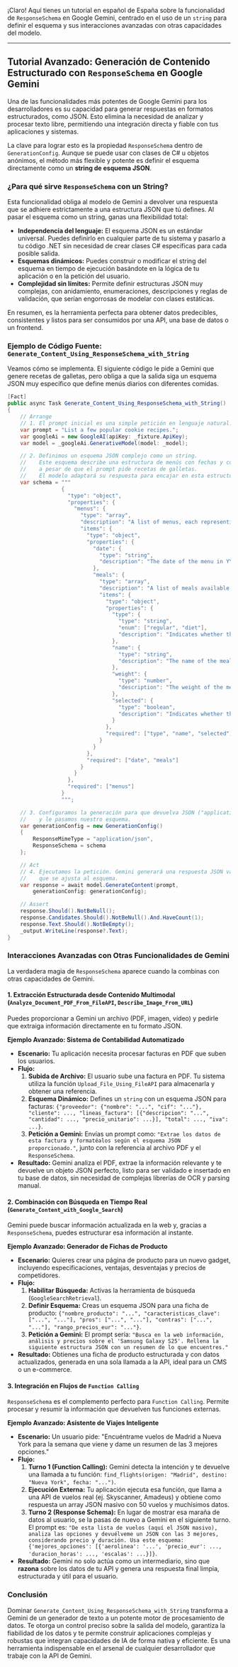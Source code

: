¡Claro! Aquí tienes un tutorial en español de España sobre la funcionalidad de `ResponseSchema` en Google Gemini, centrado en el uso de un `string` para definir el esquema y sus interacciones avanzadas con otras capacidades del modelo.

---

## Tutorial Avanzado: Generación de Contenido Estructurado con `ResponseSchema` en Google Gemini

Una de las funcionalidades más potentes de Google Gemini para los desarrolladores es su capacidad para generar respuestas en formatos estructurados, como JSON. Esto elimina la necesidad de analizar y procesar texto libre, permitiendo una integración directa y fiable con tus aplicaciones y sistemas.

La clave para lograr esto es la propiedad `ResponseSchema` dentro de `GenerationConfig`. Aunque se puede usar con clases de C# u objetos anónimos, el método más flexible y potente es definir el esquema directamente como un **string de esquema JSON**.

### ¿Para qué sirve `ResponseSchema` con un String?

Esta funcionalidad obliga al modelo de Gemini a devolver una respuesta que se adhiere estrictamente a una estructura JSON que tú defines. Al pasar el esquema como un string, ganas una flexibilidad total:

*   **Independencia del lenguaje:** El esquema JSON es un estándar universal. Puedes definirlo en cualquier parte de tu sistema y pasarlo a tu código .NET sin necesidad de crear clases C# específicas para cada posible salida.
*   **Esquemas dinámicos:** Puedes construir o modificar el string del esquema en tiempo de ejecución basándote en la lógica de tu aplicación o en la petición del usuario.
*   **Complejidad sin límites:** Permite definir estructuras JSON muy complejas, con anidamiento, enumeraciones, descripciones y reglas de validación, que serían engorrosas de modelar con clases estáticas.

En resumen, es la herramienta perfecta para obtener datos predecibles, consistentes y listos para ser consumidos por una API, una base de datos o un frontend.

### Ejemplo de Código Fuente: `Generate_Content_Using_ResponseSchema_with_String`

Veamos cómo se implementa. El siguiente código le pide a Gemini que genere recetas de galletas, pero obliga a que la salida siga un esquema JSON muy específico que define menús diarios con diferentes comidas.

```csharp
[Fact]
public async Task Generate_Content_Using_ResponseSchema_with_String()
{
    // Arrange
    // 1. El prompt inicial es una simple petición en lenguaje natural.
    var prompt = "List a few popular cookie recipes.";
    var googleAi = new GoogleAI(apiKey: _fixture.ApiKey);
    var model = _googleAi.GenerativeModel(model: _model);

    // 2. Definimos un esquema JSON complejo como un string.
    //    Este esquema describe una estructura de menús con fechas y comidas,
    //    a pesar de que el prompt pide recetas de galletas.
    //    El modelo adaptará su respuesta para encajar en esta estructura.
    var schema = """
                 {
                   "type": "object",
                   "properties": {
                     "menus": {
                       "type": "array",
                       "description": "A list of menus, each representing a specific day.",
                       "items": {
                         "type": "object",
                         "properties": {
                           "date": {
                             "type": "string",
                             "description": "The date of the menu in YYYY-MM-DD format."
                           },
                           "meals": {
                             "type": "array",
                             "description": "A list of meals available on this day.",
                             "items": {
                               "type": "object",
                               "properties": {
                                 "type": {
                                   "type": "string",
                                   "enum": ["regular", "diet"],
                                   "description": "Indicates whether the meal is a regular option or a dietary option."
                                 },
                                 "name": {
                                   "type": "string",
                                   "description": "The name of the meal."
                                 },
                                 "weight": {
                                   "type": "number",
                                   "description": "The weight of the meal in grams."
                                 },
                                 "selected": {
                                   "type": "boolean",
                                   "description": "Indicates whether the meal was selected by the user."
                                 }
                               },
                               "required": ["type", "name", "selected"]
                             }
                           }
                         },
                         "required": ["date", "meals"]
                       }
                     }
                   },
                   "required": ["menus"]
                 }
                 """;

    // 3. Configuramos la generación para que devuelva JSON ("application/json")
    //    y le pasamos nuestro esquema.
    var generationConfig = new GenerationConfig()
    {
        ResponseMimeType = "application/json",
        ResponseSchema = schema
    };

    // Act
    // 4. Ejecutamos la petición. Gemini generará una respuesta JSON válida
    //    que se ajusta al esquema.
    var response = await model.GenerateContent(prompt,
        generationConfig: generationConfig);

    // Assert
    response.Should().NotBeNull();
    response.Candidates.Should().NotBeNull().And.HaveCount(1);
    response.Text.Should().NotBeEmpty();
    _output.WriteLine(response?.Text);
}
```

### Interacciones Avanzadas con Otras Funcionalidades de Gemini

La verdadera magia de `ResponseSchema` aparece cuando la combinas con otras capacidades de Gemini.

#### 1. Extracción Estructurada desde Contenido Multimodal (`Analyze_Document_PDF_From_FileAPI`, `Describe_Image_From_URL`)

Puedes proporcionar a Gemini un archivo (PDF, imagen, vídeo) y pedirle que extraiga información directamente en tu formato JSON.

**Ejemplo Avanzado: Sistema de Contabilidad Automatizado**

*   **Escenario:** Tu aplicación necesita procesar facturas en PDF que suben los usuarios.
*   **Flujo:**
    1.  **Subida de Archivo:** El usuario sube una factura en PDF. Tu sistema utiliza la función `Upload_File_Using_FileAPI` para almacenarla y obtener una referencia.
    2.  **Esquema Dinámico:** Defines un `string` con un esquema JSON para facturas: `{"proveedor": {"nombre": "...", "cif": "..."}, "cliente": ..., "lineas_factura": [{"descripcion": "...", "cantidad": ..., "precio_unitario": ...}], "total": ..., "iva": ...}`.
    3.  **Petición a Gemini:** Envías un prompt como: `"Extrae los datos de esta factura y formatéalos según el esquema JSON proporcionado."`, junto con la referencia al archivo PDF y el `ResponseSchema`.
*   **Resultado:** Gemini analiza el PDF, extrae la información relevante y te devuelve un objeto JSON perfecto, listo para ser validado e insertado en tu base de datos, sin necesidad de complejas librerías de OCR y parsing manual.

#### 2. Combinación con Búsqueda en Tiempo Real (`Generate_Content_with_Google_Search`)

Gemini puede buscar información actualizada en la web y, gracias a `ResponseSchema`, puedes estructurar esa información al instante.

**Ejemplo Avanzado: Generador de Fichas de Producto**

*   **Escenario:** Quieres crear una página de producto para un nuevo gadget, incluyendo especificaciones, ventajas, desventajas y precios de competidores.
*   **Flujo:**
    1.  **Habilitar Búsqueda:** Activas la herramienta de búsqueda (`GoogleSearchRetrieval`).
    2.  **Definir Esquema:** Creas un esquema JSON para una ficha de producto: `{"nombre_producto": "...", "caracteristicas_clave": ["...", "..."], "pros": ["...", "..."], "contras": ["...", "..."], "rango_precios_eur": "..."}`.
    3.  **Petición a Gemini:** El prompt sería: `"Busca en la web información, análisis y precios sobre el 'Samsung Galaxy S25'. Rellena la siguiente estructura JSON con un resumen de lo que encuentres."`
*   **Resultado:** Obtienes una ficha de producto estructurada y con datos actualizados, generada en una sola llamada a la API, ideal para un CMS o un e-commerce.

#### 3. Integración en Flujos de `Function Calling`

`ResponseSchema` es el complemento perfecto para `Function Calling`. Permite procesar y resumir la información que devuelven tus funciones externas.

**Ejemplo Avanzado: Asistente de Viajes Inteligente**

*   **Escenario:** Un usuario pide: "Encuéntrame vuelos de Madrid a Nueva York para la semana que viene y dame un resumen de las 3 mejores opciones."
*   **Flujo:**
    1.  **Turno 1 (Function Calling):** Gemini detecta la intención y te devuelve una llamada a tu función: `find_flights(origen: "Madrid", destino: "Nueva York", fecha: "...")`.
    2.  **Ejecución Externa:** Tu aplicación ejecuta esa función, que llama a una API de vuelos real (ej. Skyscanner, Amadeus) y obtiene como respuesta un array JSON masivo con 50 vuelos y muchísimos datos.
    3.  **Turno 2 (Response Schema):** En lugar de mostrar esa maraña de datos al usuario, se la pasas de nuevo a Gemini en el siguiente turno. El prompt es: `"De esta lista de vuelos (aquí el JSON masivo), analiza las opciones y devuélveme un JSON con las 3 mejores, considerando precio y duración. Usa este esquema: {'mejores_opciones': [{'aerolinea': '...', 'precio_eur': ..., 'duracion_horas': ..., 'escalas': ...}]}`.
*   **Resultado:** Gemini no solo actúa como un intermediario, sino que **razona** sobre los datos de tu API y genera una respuesta final limpia, estructurada y útil para el usuario.

### Conclusión

Dominar `Generate_Content_Using_ResponseSchema_with_String` transforma a Gemini de un generador de texto a un potente motor de procesamiento de datos. Te otorga un control preciso sobre la salida del modelo, garantiza la fiabilidad de los datos y te permite construir aplicaciones complejas y robustas que integran capacidades de IA de forma nativa y eficiente. Es una herramienta indispensable en el arsenal de cualquier desarrollador que trabaje con la API de Gemini.